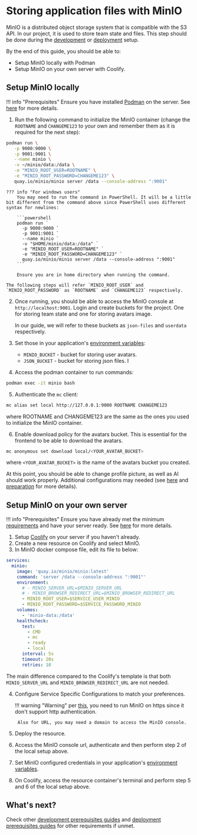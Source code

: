 # Storing application files with MinIO

MinIO is a distributed object storage system that is compatible with the S3 API. In our project, it is used to store team state and files. This step should be done during the [development](../development/environment.md) or [deployment](../deployment/environment.md) setup.

By the end of this guide, you should be able to:

- Setup MinIO locally with Podman
- Setup MinIO on your own server with Coolify.

## Setup MinIO locally
!!! info "Prerequisites"
    Ensure you have installed [Podman](https://podman.io/) on the server. See [here](../development/preparation.md) for more details.

1. Run the following command to initialize the MinIO container (change the `ROOTNAME` and `CHANGEME123` to your own and remember them as it is required for the next step):
```bash
podman run \
   -p 9000:9000 \
   -p 9001:9001 \
   --name minio \
   -v ~/minio/data:/data \
   -e "MINIO_ROOT_USER=ROOTNAME" \
   -e "MINIO_ROOT_PASSWORD=CHANGEME123" \
   quay.io/minio/minio server /data --console-address ":9001"
```

    ??? info "For windows users"
        You may need to run the command in PowerShell. It will be a little bit different from the command above since PowerShell uses different syntax for newlines:

        ```powershell
        podman run `
          -p 9000:9000 `
          -p 9001:9001 `
          --name minio `
          -v "$HOME/minio/data:/data" `
          -e "MINIO_ROOT_USER=ROOTNAME" `
          -e "MINIO_ROOT_PASSWORD=CHANGEME123" `
          quay.io/minio/minio server /data --console-address ":9001"
        ```

        Ensure you are in home directory when running the command.

    The following steps will refer `MINIO_ROOT_USER` and `MINIO_ROOT_PASSWORD` as `ROOTNAME` and `CHANGEME123` respectively.

2. Once running, you should be able to access the MinIO console at `http://localhost:9001`. Login and create buckets for the project. One for storing team state and one for storing avatars image.

    In our guide, we will refer to these buckets as `json-files` and `userdata` respectively.

3. Set those in your application's [environment variables](../development/environment.md):

    - `MINIO_BUCKET` - bucket for storing user avatars.
    - `JSON_BUCKET` - bucket for storing json files.
I

4. Access the podman container to run commands:
```bash
podman exec -it minio bash
```

5. Authenticate the `mc` client:
```bash
mc alias set local http://127.0.0.1:9000 ROOTNAME CHANGEME123
```
where ROOTNAME and CHANGEME123 are the same as the ones you used to initialize the MinIO container.

6. Enable download policy for the avatars bucket. This is essential for the frontend to be able to download the avatars.
```bash
mc anonymous set download local/<YOUR_AVATAR_BUCKET>
```
where `<YOUR_AVATAR_BUCKET>` is the name of the avatars bucket you created.

At this point, you should be able to change profile picture, as well as AI should work properly. Additional configurations may needed (see [here](../development/environment.md) and [preparation](../deployment/preparation.md) for more details).

## Setup MinIO on your own server
!!! info "Prerequisites"
    Ensure you have already met the minimum [requirements](../deployment/requirements.md) and have your server ready. See [here](../deployment/preparation.md) for more details.

1. Setup [Coolify](https://coolify.io/) on your server if you haven't already.
2. Create a new resource on Coolify and select MinIO.
3. In MinIO docker compose file, edit its file to below:
```yaml
services:
  minio:
    image: 'quay.io/minio/minio:latest'
    command: 'server /data --console-address ":9001"'
    environment:
      # - MINIO_SERVER_URL=$MINIO_SERVER_URL
      # - MINIO_BROWSER_REDIRECT_URL=$MINIO_BROWSER_REDIRECT_URL
      - MINIO_ROOT_USER=$SERVICE_USER_MINIO
      - MINIO_ROOT_PASSWORD=$SERVICE_PASSWORD_MINIO
    volumes:
      - 'minio-data:/data'
    healthcheck:
      test:
        - CMD
        - mc
        - ready
        - local
      interval: 5s
      timeout: 20s
      retries: 10
```
The main difference compared to the Coolify's template is that both `MINIO_SERVER_URL` and `MINIO_BROWSER_REDIRECT_URL` are not needed.

4. Configure Service Specific Configurations to match your preferences.

    !!! warning "Warning"
        per [this](https://coolify.io/docs/services/minio), you need to run MinIO on https since it don't support http authentication.

        Also for URL, you may need a domain to access the MinIO console.

5. Deploy the resource.
6. Access the MinIO console url, authenticate and then perform step 2 of the local setup above.
7. Set MinIO configured credentials in your application's [environment variables](../development/environment.md#backend-service).
8. On Coolify, access the resource container's terminal and perform step 5 and 6 of the local setup above.

## What's next?
Check other [development prerequisites guides](../development/preparation.md) and [deployment prerequisites guides](../deployment/deployment.md) for other requirements if unmet.
